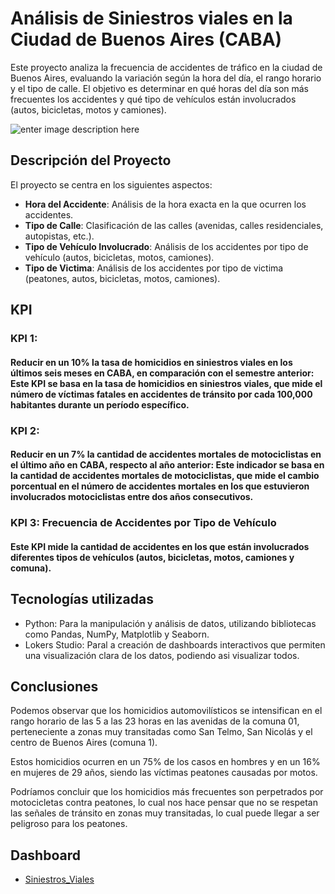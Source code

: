 #  Análisis de Siniestros viales en la Ciudad de Buenos Aires (CABA)

Este proyecto analiza la frecuencia de accidentes de tráfico en la ciudad de Buenos Aires, evaluando la variación según la hora del día, el rango horario y el tipo de calle. El objetivo es determinar en qué horas del día son más frecuentes los accidentes y qué tipo de vehículos están involucrados (autos, bicicletas, motos y camiones).

![enter image description here](https://buenosaires.gob.ar/sites/default/files/media/image/2021/06/01/f1141b3be07606bbc63ccbc80b409b7c68e37cdc.jpg)


## Descripción del Proyecto

El proyecto se centra en los siguientes aspectos:

-   **Hora del Accidente**: Análisis de la hora exacta en la que ocurren los accidentes.
-   **Tipo de Calle**: Clasificación de las calles (avenidas, calles residenciales, autopistas, etc.).
-   **Tipo de Vehículo Involucrado**: Análisis de los accidentes por tipo de vehículo (autos, bicicletas, motos, camiones).
-    **Tipo de Victima**: Análisis de los accidentes por tipo de victima (peatones, autos, bicicletas, motos, camiones).

## KPI

### KPI 1: 
#### Reducir en un 10% la tasa de homicidios en siniestros viales en los últimos seis meses en CABA, en comparación con el semestre anterior: Este KPI se basa en la tasa de homicidios en siniestros viales, que mide el número de víctimas fatales en accidentes de tránsito por cada 100,000 habitantes durante un período específico.

### KPI 2: 
#### Reducir en un 7% la cantidad de accidentes mortales de motociclistas en el último año en CABA, respecto al año anterior: Este indicador se basa en la cantidad de accidentes mortales de motociclistas, que mide el cambio porcentual en el número de accidentes mortales en los que estuvieron involucrados motociclistas entre dos años consecutivos.

### KPI 3: Frecuencia de Accidentes por Tipo de Vehículo

#### Este KPI mide la cantidad de accidentes en los que están involucrados diferentes tipos de vehículos (autos, bicicletas, motos, camiones y comuna).
    
## Tecnologías utilizadas

 - Python: Para la manipulación y análisis de datos, utilizando
   bibliotecas como Pandas, NumPy, Matplotlib y Seaborn. 
 - Lokers Studio: Paral a creación de dashboards interactivos que permiten
   una visualización  clara de los datos, podiendo asi
   visualizar todos.

## Conclusiones    
Podemos observar que los homicidios automovilísticos se intensifican en el rango horario de las 5 a las 23 horas en las avenidas de la comuna 01, perteneciente a zonas muy transitadas como San Telmo, San Nicolás y el centro de Buenos Aires (comuna 1).

Estos homicidios ocurren en un 75% de los casos en hombres y en un 16% en mujeres de 29 años, siendo las víctimas peatones causadas por motos.

Podríamos concluir que los homicidios más frecuentes son perpetrados por motocicletas contra peatones, lo cual nos hace pensar que no se respetan las señales de tránsito en zonas muy transitadas, lo cual puede llegar a ser peligroso para los peatones.

## Dashboard
 - [Siniestros_Viales](https://lookerstudio.google.com/reporting/ec63ee0f-1f28-4050-b9ce-e68bcaa24f6f)
